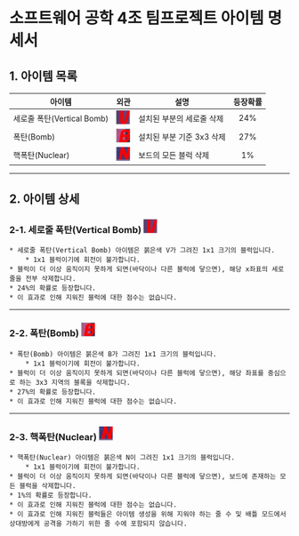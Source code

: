 # 소프트웨어 공학 4조 팀프로젝트 아이템 명세서


## 1. 아이템 목록                  

| 아이템                   | 외관                                                                              | 설명               | 등장확률 |
|-----------------------|---------------------------------------------------------------------------------|------------------|:----:|
| 세로줄 폭탄(Vertical Bomb) | <img src="/src/main/resources/images/itemVerticalBomb.jpg" width="25px" height="25px"> | 설치된 부분의 세로줄 삭제   | 24%  |
| 폭탄(Bomb)              | <img src="/src/main/resources/images/itemBomb.jpg" width="25px" height="25px"> | 설치된 부분 기준 3x3 삭제 | 27%  |
| 핵폭탄(Nuclear)         | <img src="/src/main/resources/images/itemNuclear.jpg" width="25px" height="25px"> | 보드의 모든 블럭 삭제     |  1%  |
***
## 2. 아이템 상세

### 2-1. 세로줄 폭탄(Vertical Bomb) <img src="/src/main/resources/images/itemVerticalBomb.jpg" width="25px" height="25px">
    * 세로줄 폭탄(Vertical Bomb) 아이템은 붉은색 V가 그려진 1x1 크기의 블럭입니다.
        * 1x1 블럭이기에 회전이 불가합니다.
    * 블럭이 더 이상 움직이지 못하게 되면(바닥이나 다른 블럭에 닿으면), 해당 x좌표의 세로줄을 전부 삭제합니다.
    * 24%의 확률로 등장합니다.
    * 이 효과로 인해 지워진 블럭에 대한 점수는 없습니다.
***
### 2-2. 폭탄(Bomb) <img src="/src/main/resources/images/itemBomb.jpg" width="25px" height="25px">
    * 폭탄(Bomb) 아이템은 붉은색 B가 그려진 1x1 크기의 블럭입니다.
        * 1x1 블럭이기에 회전이 불가합니다.
    * 블럭이 더 이상 움직이지 못하게 되면(바닥이나 다른 블럭에 닿으면), 해당 좌표를 중심으로 하는 3x3 지역의 블록을 삭제합니다.
    * 27%의 확률로 등장합니다.
    * 이 효과로 인해 지워진 블럭에 대한 점수는 없습니다.
***
### 2-3. 핵폭탄(Nuclear) <img src="/src/main/resources/images/itemNuclear.jpg" width="25px" height="25px">
    * 핵폭탄(Nuclear) 아이템은 붉은색 N이 그려진 1x1 크기의 블럭입니다.
        * 1x1 블럭이기에 회전이 불가합니다.
    * 블럭이 더 이상 움직이지 못하게 되면(바닥이나 다른 블럭에 닿으면), 보드에 존재하는 모든 블럭을 삭제합니다.
    * 1%의 확률로 등장합니다.
    * 이 효과로 인해 지워진 블럭에 대한 점수는 없습니다.
    * 이 효과로 인해 지워진 블럭들은 아이템 생성을 위해 지워야 하는 줄 수 및 배틀 모드에서 상대방에게 공격을 가하기 위한 줄 수에 포함되지 않습니다.

